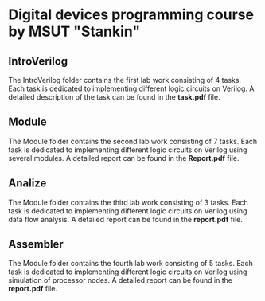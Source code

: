 # Digital devices programming course by MSUT "Stankin"
## IntroVerilog
The IntroVerilog folder contains the first lab work consisting of 4 tasks. Each task is dedicated to implementing different logic circuits on Verilog. A detailed description of the task can be found in the **task.pdf** file.
## Module
The Module folder contains the second lab work consisting of 7 tasks. Each task is dedicated to implementing different logic circuits on Verilog using several modules. A detailed report can be found in the **Report.pdf** file.
## Analize
The Module folder contains the third lab work consisting of 3 tasks. Each task is dedicated to implementing different logic circuits on Verilog using data flow analysis. A detailed report can be found in the **report.pdf** file.
## Assembler
The Module folder contains the fourth lab work consisting of 5 tasks. Each task is dedicated to implementing different logic circuits on Verilog using simulation of processor nodes. A detailed report can be found in the **report.pdf** file.